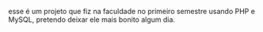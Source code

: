 esse é um projeto que fiz na faculdade no primeiro semestre usando PHP e MySQL, pretendo deixar ele mais bonito algum dia.
